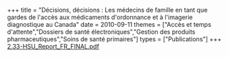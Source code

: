 +++
title = "Décisions, décisions : Les médecins de famille en tant que gardes de l'accès aux médicaments d'ordonnance et à l'imagerie diagnostique au Canada"
date = 2010-09-11
themes = ["Accès et temps d'attente","Dossiers de santé électroniques","Gestion des produits pharmaceutiques","Soins de santé primaires"]
types = ["Publications"]
+++
[2.33-HSU_Report_FR_FINAL.pdf](/files/2.33-HSU_Report_FR_FINAL.pdf)
